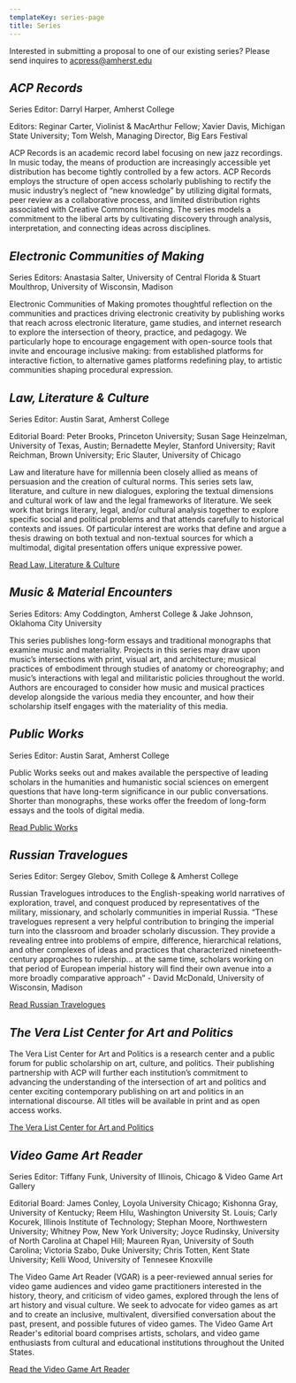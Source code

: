 ```yaml
---
templateKey: series-page
title: Series
---
```

Interested in submitting a proposal to one of our existing series? Please send inquires to acpress@amherst.edu

<h2 id="acp-records"><cite>ACP Records</cite></h2>

Series Editor: Darryl Harper, Amherst College

Editors: Reginar Carter, Violinist & MacArthur Fellow; Xavier Davis, Michigan State University; Tom Welsh, Managing Director, Big Ears Festival

ACP Records is an academic record label focusing on new jazz recordings. In music today, the means of production are increasingly accessible yet distribution has become tightly controlled by a few actors. ACP Records employs the structure of open access scholarly publishing to rectify the music industry’s neglect of “new knowledge” by utilizing digital formats, peer review as a collaborative process, and limited distribution rights associated with Creative Commons licensing. The series models a commitment to the liberal arts by cultivating discovery through analysis, interpretation, and connecting ideas across disciplines.

<h2 id="electronic-communities-of-making"><cite>Electronic Communities of Making</cite></h2>

Series Editors: Anastasia Salter, University of Central Florida & Stuart Moulthrop, University of Wisconsin, Madison

Electronic Communities of Making promotes thoughtful reflection on the communities and practices driving electronic creativity by publishing works that reach across electronic literature, game studies, and internet research to explore the intersection of theory, practice, and pedagogy. We particularly hope to encourage engagement with open-source tools that invite and encourage inclusive making: from established platforms for interactive fiction, to alternative games platforms redefining play, to artistic communities shaping procedural expression.

<h2 id="law-literature-culture"><cite>Law, Literature & Culture</cite></h2>

Series Editor: Austin Sarat, Amherst College

Editorial Board: Peter Brooks, Princeton University; Susan Sage Heinzelman, University of Texas, Austin; Bernadette Meyler, Stanford University; Ravit Reichman, Brown University; Eric Slauter, University of Chicago

Law and literature have for millennia been closely allied as means of persuasion and the creation of cultural norms. This series sets law, literature, and culture in new dialogues, exploring the textual dimensions and cultural work of law and the legal frameworks of literature. We seek work that brings literary, legal, and/or cultural analysis together to explore specific social and political problems and that attends carefully to historical contexts and issues. Of particular interest are works that define and argue a thesis drawing on both textual and non-textual sources for which a multimodal, digital presentation offers unique expressive power.

<a class="btn btn-secondary" href="https://www.fulcrum.org/amherst?f%5Bseries_sim%5D%5B%5D=Law%2C+Literature+%26+Culture&locale=en">Read Law, Literature & Culture</a>

<h2 id="Music & Material Encounters"><cite>Music & Material Encounters</cite></h2>

Series Editors: Amy Coddington, Amherst College & Jake Johnson, Oklahoma City University

This series publishes long-form essays and traditional monographs that examine music and materiality. Projects in this series may draw upon music’s intersections with print, visual art, and architecture; musical practices of embodiment through studies of anatomy or choreography; and music’s interactions with legal and militaristic policies throughout the world. Authors are encouraged to consider how music and musical practices develop alongside the various media they encounter, and how their scholarship itself engages with the materiality of this media.

<h2 id="public-works"><cite>Public Works</cite></h2>

Series Editor: Austin Sarat, Amherst College

Public Works seeks out and makes available the perspective of leading scholars in the humanities and humanistic social sciences on emergent questions that have long-term significance in our public conversations. Shorter than monographs, these works offer the freedom of long-form essays and the tools of digital media.

<a class="btn btn-secondary" href="https://www.fulcrum.org/amherst?f%5Bseries_sim%5D%5B%5D=Public+Works&locale=en">Read Public Works</a>

<h2 id="russian-travelogues"><cite>Russian Travelogues</cite></h2>

Series Editor: Sergey Glebov, Smith College & Amherst College

Russian Travelogues introduces to the English-speaking world narratives of exploration, travel, and conquest produced by representatives of the military, missionary, and scholarly communities in imperial Russia. “These travelogues represent a very helpful contribution to bringing the imperial turn into the classroom and broader scholarly discussion. They provide a revealing entree into problems of empire, difference, hierarchical relations, and other complexes of ideas and practices that characterized nineteenth-century approaches to rulership… at the same time, scholars working on that period of European imperial history will find their own avenue into a more broadly comparative approach” - David McDonald, University of Wisconsin, Madison

<a class="btn btn-secondary" href="https://www.fulcrum.org/amherst?f%5Bseries_sim%5D%5B%5D=Russian+Travelogues&locale=en">Read Russian Travelogues</a>

<h2 id="The vera-list-center-for-art-and-politics"><cite>The Vera List Center for Art and Politics</cite></h2>

The Vera List Center for Art and Politics is a research center and a public forum for public scholarship on art, culture, and politics. Their publishing partnership with ACP will further each institution’s commitment to advancing the understanding of the intersection of art and politics and center exciting contemporary publishing on art and politics in an international discourse. All titles will be available in print and as open access works.

<a class="btn btn-secondary" href="https://www.fulcrum.org/amherst?f%5Bseries_sim%5D%5B%5D=Vera+List+Center+for+Art+and+Politics&locale=en">The Vera List Center for Art and Politics</a>

<h2 id="video-game-art-reader"><cite>Video Game Art Reader</cite></h2>

Series Editor: Tiffany Funk, University of Illinois, Chicago & Video Game Art Gallery

Editorial Board: James Conley, Loyola University Chicago; Kishonna Gray, University of Kentucky; Reem Hilu, Washington University St. Louis; Carly Kocurek, Illinois Institute of Technology; Stephan Moore, Northwestern University; Whitney Pow, New York University; Joyce Rudinsky, University of North Carolina at Chapel Hill; Maureen Ryan, University of South Carolina; Victoria Szabo, Duke University; Chris Totten, Kent State University; Kelli Wood, University of Tennesee Knoxville

The Video Game Art Reader (VGAR) is a peer-reviewed annual series for video game audiences and video game practitioners interested in the history, theory, and criticism of video games, explored through the lens of art history and visual culture. We seek to advocate for video games as art and to create an inclusive, multivalent, diversified conversation about the past, present, and possible futures of video games. The Video Game Art Reader's editorial board comprises artists, scholars, and video game enthusiasts from cultural and educational institutions throughout the United States.

<a class="btn btn-secondary" href="https://www.fulcrum.org/amherst?f%5Bseries_sim%5D%5B%5D=Video+Game+Art+Reader&locale=en">Read the Video Game Art Reader</a>